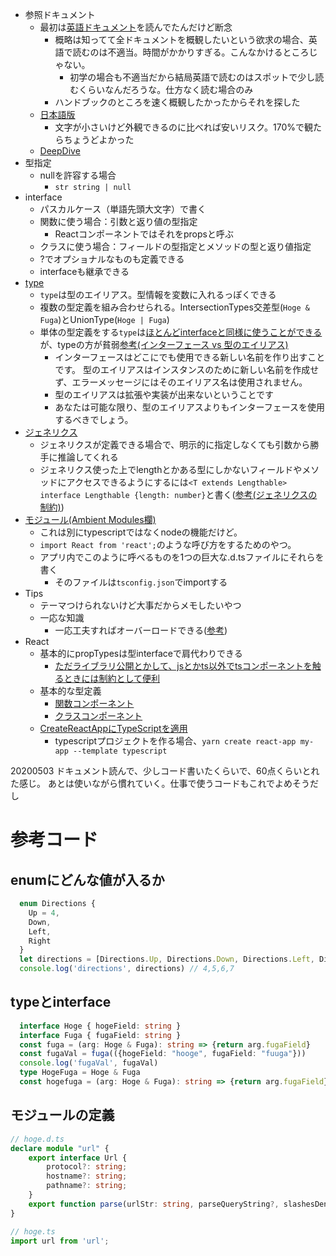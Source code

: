 - 参照ドキュメント
  - 最初は[英語ドキュメント](https://www.typescriptlang.org/docs/handbook/functions.html)を読んでたんだけど断念
    - 概略は知ってて全ドキュメントを概観したいという欲求の場合、英語で読むのは不適当。時間がかかりすぎる。こんなかけるところじゃない。
      - 初学の場合も不適当だから結局英語で読むのはスポットで少し読むくらいなんだろうな。仕方なく読む場合のみ
    - ハンドブックのところを速く概観したかったからそれを探した
  - [日本語版](http://js.studio-kingdom.com/typescript/handbook/functions)
    - 文字が小さいけど外観できるのに比べれば安いリスク。170%で観たらちょうどよかった
  - [DeepDive](https://typescript-jp.gitbook.io/deep-dive/)
- 型指定
  - nullを許容する場合
    - `str string | null`
- interface
  - パスカルケース（単語先頭大文字）で書く
  - 関数に使う場合：引数と返り値の型指定
    - Reactコンポーネントではそれをpropsと呼ぶ
  - クラスに使う場合：フィールドの型指定とメソッドの型と返り値指定
  - ?でオプショナルなものも定義できる
  - interfaceも継承できる
- [type](http://js.studio-kingdom.com/typescript/handbook/advanced_types)
  - `type`は型のエイリアス。型情報を変数に入れるっぽくできる
  - 複数の型定義を組み合わせられる。IntersectionTypes交差型(`Hoge & Fuga`)とUnionType(`Hoge | Fuga`)
  - 単体の型定義をする`type`は[ほとんどinterfaceと同様に使うことができる](http://js.studio-kingdom.com/typescript/handbook/advanced_types)が、typeの方が貧弱[参考(インターフェース vs 型のエイリアス)](http://js.studio-kingdom.com/typescript/handbook/advanced_types)
    - インターフェースはどこにでも使用できる新しい名前を作り出すことです。 型のエイリアスはインスタンスのために新しい名前を作成せず、エラーメッセージにはそのエイリアス名は使用されません。
    - 型のエイリアスは拡張や実装が出来ないということです
    - あなたは可能な限り、型のエイリアスよりもインターフェースを使用するべきでしょう。
- [ジェネリクス](http://js.studio-kingdom.com/typescript/handbook/generics)
  - ジェネリクスが定義できる場合で、明示的に指定しなくても引数から勝手に推論してくれる
  - ジェネリクス使った上でlengthとかある型にしかないフィールドやメソッドにアクセスできるようにするには`<T extends Lengthable>` `interface Lengthable {length: number}`と書く([参考(ジェネリクスの制約)](http://js.studio-kingdom.com/typescript/handbook/generics))
- [モジュール(Ambient Modules欄)](http://js.studio-kingdom.com/typescript/handbook/modules)
  - これは別にtypescriptではなくnodeの機能だけど。
  - `import React from 'react';`のような呼び方をするためのやつ。
  - アプリ内でこのように呼べるものを1つの巨大な.d.tsファイルにそれらを書く
    - そのファイルは`tsconfig.json`でimportする
- Tips
  - テーマつけられないけど大事だからメモしたいやつ
  - 一応な知識
    - 一応工夫すればオーバーロードできる([参考](http://js.studio-kingdom.com/typescript/handbook/functions))
- React
  - 基本的にpropTypesは型interfaceで肩代わりできる
    - [ただライブラリ公開とかして、jsとかts以外でtsコンポーネントを触るときには制約として便利](https://qiita.com/HiroshiAkutsu/items/1528927165f750c37ce0)
  - 基本的な型定義
    - [関数コンポーネント](https://typescript-jp.gitbook.io/deep-dive/tsx/react#konpnentofunctional-components)
    - [クラスコンポーネント](https://typescript-jp.gitbook.io/deep-dive/tsx/react#kurasukonpnentoclass-components)
  - [CreateReactAppにTypeScriptを適用](https://qiita.com/namaozi/items/7446804126a055caf254)
    - typescriptプロジェクトを作る場合、`yarn create react-app my-app --template typescript`

20200503
ドキュメント読んで、少しコード書いたくらいで、60点くらいとれた感じ。
あとは使いながら慣れていく。仕事で使うコードもこれでよめそうだし

# 参考コード
## enumにどんな値が入るか
```ts
  enum Directions {
    Up = 4,
    Down,
    Left,
    Right
  }
  let directions = [Directions.Up, Directions.Down, Directions.Left, Directions.Right]
  console.log('directions', directions) // 4,5,6,7
```

## typeとinterface
```ts
  interface Hoge { hogeField: string }
  interface Fuga { fugaField: string }
  const fuga = (arg: Hoge & Fuga): string => {return arg.fugaField}
  const fugaVal = fuga(({hogeField: "hooge", fugaField: "fuuga"}))
  console.log('fugaVal', fugaVal)
  type HogeFuga = Hoge & Fuga
  const hogefuga = (arg: Hoge & Fuga): string => {return arg.fugaField}
```

## モジュールの定義
```ts
// hoge.d.ts
declare module "url" {
    export interface Url {
        protocol?: string;
        hostname?: string;
        pathname?: string;
    }
    export function parse(urlStr: string, parseQueryString?, slashesDenoteHost?): Url;
}

// hoge.ts
import url from 'url';
```